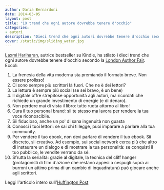 ```yaml
---
author: Daria Bernardoni
date: 2014-03-05
layout: post
title: "10 trend che ogni autore dovrebbe tenere d'occhio"
categories:
- autori
description: "Dieci trend che ogni autori dovrebbe tenere d'occhio secondo la London Author Fair riportati da Laxmi Hariharan. "
cover: /static/img/sliding_water.jpg
---
```

[Laxmi Hariharan](https://twitter.com/laxmi), autrice bestseller su Kindle, ha stilato i dieci trend che ogni autore dovrebbe tenere d'occhio secondo la [London Author Fair](authoright.com). Eccoli: 

1. La frenesia della vita moderna sta premiando il formato breve. Non essere prolisso!
2. Ci sono sempre più scrittori là fuori. Che ne è dei lettori?
3. La lettura è sempre più social (se sei bravo, è un bene)
4. Il digitale offre strepitose opportunità agli autori, ma ricordati che richiede un grande investimento di energie (e di denaro).
5. Non perdere mai di vista il libro: tutto ruota attorno al libro!
6. Cura il tuo personal brand: sii te stesso ma lavora per rendere la tua voce riconoscibile.
7. Sii fiducioso, anche un po' di sana ingenuità non guasta
8. Conosci i tuoi lettori: se sai chi ti legge, puoi imparare a parlare alla tua community.
9. Per vendere il tuo ebook, non devi parlare di vendere il tuo ebook. Sii discreto, sii creativo. Ad esempio, sui social network cerca più che altro di instaurare un dialogo e di mostrare la tua personalità: se conquisti il tuo pubblico, le vendite verrano da sé.
10. Sfrutta la serialità: grazie al digitale, la tecnica del cliff hanger (protagonisti di film d'azione che restano appesi a cespugli sopra ai burroni un attimo prima di un cambio di inquadratura) può giocare anche agli scrittori.

Leggi l'articolo intero sull'[Huffington Post](http://www.huffingtonpost.co.uk/londonbombay-return/ten-publishing-trends-an-indie-authors-take_b_4884676.html)


